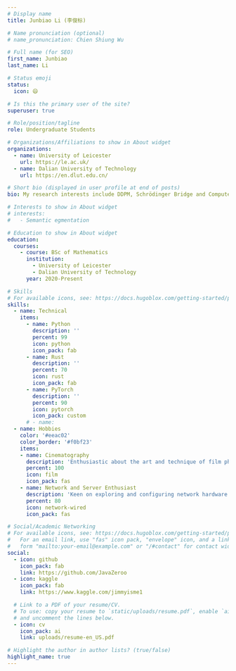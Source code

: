 ```yaml
---
# Display name
title: Junbiao Li (李俊标)

# Name pronunciation (optional)
# name_pronunciation: Chien Shiung Wu

# Full name (for SEO)
first_name: Junbiao
last_name: Li

# Status emoji
status:
  icon: 😄

# Is this the primary user of the site?
superuser: true

# Role/position/tagline
role: Undergraduate Students

# Organizations/Affiliations to show in About widget
organizations:
  - name: University of Leicester
    url: https://le.ac.uk/
  - name: Dalian University of Technology
    url: https://en.dlut.edu.cn/

# Short bio (displayed in user profile at end of posts)
bio: My research interests include DDPM, Schrödinger Bridge and Computer Vision.

# Interests to show in About widget
# interests:
#   - Semantic egmentation

# Education to show in About widget
education:
  courses:
    - course: BSc of Mathematics
      institution: 
        - University of Leicester
        - Dalian University of Technology
      year: 2020-Present

# Skills
# For available icons, see: https://docs.hugoblox.com/getting-started/page-builder/#icons
skills:
  - name: Technical
    items:
      - name: Python
        description: ''
        percent: 99
        icon: python
        icon_pack: fab
      - name: Rust
        description: ''
        percent: 70
        icon: rust
        icon_pack: fab
      - name: PyTorch
        description: ''
        percent: 90
        icon: pytorch
        icon_pack: custom
      # - name: 
  - name: Hobbies
    color: '#eeac02'
    color_border: '#f0bf23'
    items:
    - name: Cinematography
      description: 'Enthusiastic about the art and technique of film photography and videography. Skilled in camera operation, lighting, and composition.'
      percent: 100
      icon: film
      icon_pack: fas
    - name: Network and Server Enthusiast
      description: 'Keen on exploring and configuring network hardware and servers. Proficient in setting up OpenWRT routers and managing TrueNAS storage solutions.'
      percent: 80
      icon: network-wired
      icon_pack: fas

# Social/Academic Networking
# For available icons, see: https://docs.hugoblox.com/getting-started/page-builder/#icons
#   For an email link, use "fas" icon pack, "envelope" icon, and a link in the
#   form "mailto:your-email@example.com" or "/#contact" for contact widget.
social:
  - icon: github
    icon_pack: fab
    link: https://github.com/JavaZeroo
  - icon: kaggle
    icon_pack: fab
    link: https://www.kaggle.com/jimmyisme1

  # Link to a PDF of your resume/CV.
  # To use: copy your resume to `static/uploads/resume.pdf`, enable `ai` icons in `params.yaml`,
  # and uncomment the lines below.
  - icon: cv
    icon_pack: ai
    link: uploads/resume-en_US.pdf

# Highlight the author in author lists? (true/false)
highlight_name: true
---
```


<!-- Chien Shiung Wu is a professor of artificial intelligence at the Stanford AI Lab. Her research interests include distributed robotics, mobile computing and programmable matter. She leads the Robotic Neurobiology group, which develops self-reconfiguring robots, systems of self-organizing robots, and mobile sensor networks.
{style="text-align: justify;"} -->
